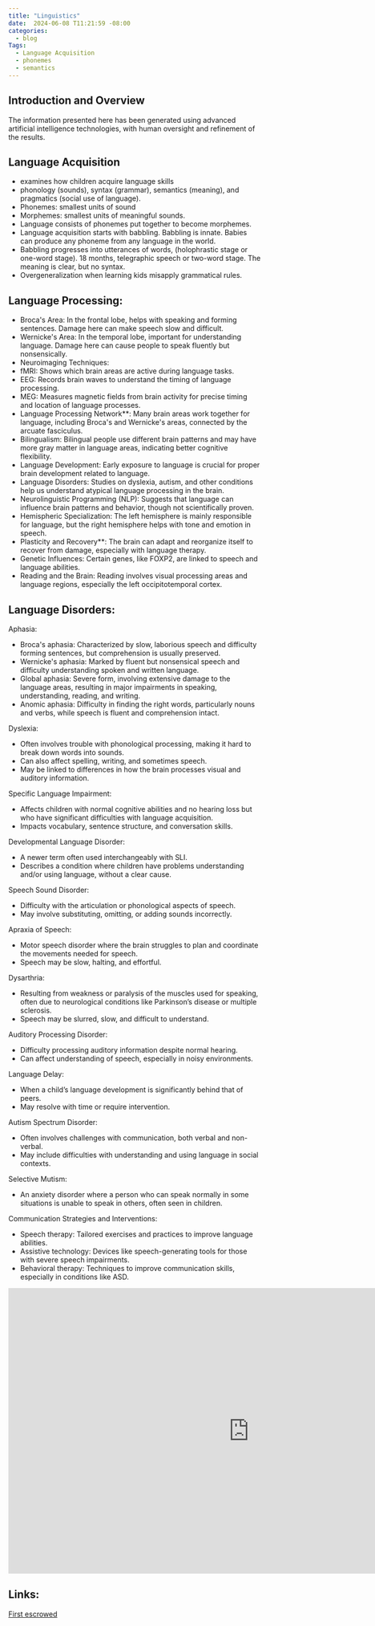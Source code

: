 ```yaml
---
title: "Linguistics"
date:  2024-06-08 T11:21:59 -08:00
categories:
  - blog
Tags:
  - Language Acquisition 
  - phonemes 
  - semantics 
---
```

## Introduction and Overview 
The information presented here has been generated using advanced artificial intelligence technologies, with human oversight and refinement of the results. 
## Language Acquisition 
  - examines how children acquire language skills
  - phonology (sounds), syntax (grammar), semantics (meaning), and pragmatics (social use of language).
  - Phonemes: smallest units of sound
  - Morphemes: smallest units of meaningful sounds.
  - Language consists of phonemes put together to become morphemes.
  - Language acquisition starts with babbling. Babbling is innate. Babies can produce any phoneme from any language in the world.
  - Babbling progresses into utterances of words, (holophrastic stage or  one-word stage). 18 months, telegraphic speech or two-word stage. The meaning is clear, but no syntax.
  - Overgeneralization when learning kids misapply grammatical rules. 

## Language Processing:
  - Broca's Area: In the frontal lobe, helps with speaking and forming sentences. Damage here can make speech slow and difficult.
  - Wernicke's Area: In the temporal lobe, important for understanding language. Damage here can cause people to speak fluently but nonsensically.
  - Neuroimaging Techniques:
   - fMRI: Shows which brain areas are active during language tasks.
   - EEG: Records brain waves to understand the timing of language processing.
   - MEG: Measures magnetic fields from brain activity for precise timing and location of language processes.
  - Language Processing Network**: Many brain areas work together for language, including Broca's and Wernicke's areas, connected by the arcuate fasciculus.
  - Bilingualism: Bilingual people use different brain patterns and may have more gray matter in language areas, indicating better cognitive flexibility.
  - Language Development: Early exposure to language is crucial for proper brain development related to language.
  - Language Disorders: Studies on dyslexia, autism, and other conditions help us understand atypical language processing in the brain.
  - Neurolinguistic Programming (NLP): Suggests that language can influence brain patterns and behavior, though not scientifically proven.
  - Hemispheric Specialization: The left hemisphere is mainly responsible for language, but the right hemisphere helps with tone and emotion in speech.
  - Plasticity and Recovery**: The brain can adapt and reorganize itself to recover from damage, especially with language therapy.
  - Genetic Influences: Certain genes, like FOXP2, are linked to speech and language abilities.
  - Reading and the Brain: Reading involves visual processing areas and language regions, especially the left occipitotemporal cortex.
    
## Language Disorders:

  Aphasia:
   - Broca's aphasia: Characterized by slow, laborious speech and difficulty forming sentences, but comprehension is usually preserved.
   - Wernicke's aphasia: Marked by fluent but nonsensical speech and difficulty understanding spoken and written language.
   - Global aphasia: Severe form, involving extensive damage to the language areas, resulting in major impairments in speaking, understanding, reading, and writing.
   - Anomic aphasia: Difficulty in finding the right words, particularly nouns and verbs, while speech is fluent and comprehension intact.

  Dyslexia:
   - Often involves trouble with phonological processing, making it hard to break down words into sounds.
   - Can also affect spelling, writing, and sometimes speech.
   - May be linked to differences in how the brain processes visual and auditory information.

  Specific Language Impairment:
   - Affects children with normal cognitive abilities and no hearing loss but who have significant difficulties with language acquisition.
   - Impacts vocabulary, sentence structure, and conversation skills.

  Developmental Language Disorder:
   - A newer term often used interchangeably with SLI.
   - Describes a condition where children have problems understanding and/or using language, without a clear cause.

  Speech Sound Disorder:
   - Difficulty with the articulation or phonological aspects of speech.
   - May involve substituting, omitting, or adding sounds incorrectly.

  Apraxia of Speech:
   - Motor speech disorder where the brain struggles to plan and coordinate the movements needed for speech.
   - Speech may be slow, halting, and effortful.
 
 Dysarthria:
   - Resulting from weakness or paralysis of the muscles used for speaking, often due to neurological conditions like Parkinson’s disease or multiple sclerosis.
   - Speech may be slurred, slow, and difficult to understand.

 Auditory Processing Disorder:
   - Difficulty processing auditory information despite normal hearing.
   - Can affect understanding of speech, especially in noisy environments.

 Language Delay:
   - When a child’s language development is significantly behind that of peers.
   - May resolve with time or require intervention.

 Autism Spectrum Disorder:
   - Often involves challenges with communication, both verbal and non-verbal.
   - May include difficulties with understanding and using language in social contexts.

 Selective Mutism:
   - An anxiety disorder where a person who can speak normally in some situations is unable to speak in others, often seen in children.

 Communication Strategies and Interventions: 
   - Speech therapy: Tailored exercises and practices to improve language abilities.
   - Assistive technology: Devices like speech-generating tools for those with severe speech impairments.
   - Behavioral therapy: Techniques to improve communication skills, especially in conditions like ASD.

<iframe src="https://docs.google.com/presentation/d/e/2PACX-1vSSFIHlYiKDDaF6gweTRFoYjGwYr2eaH4jJshEOYMjVi5NtVZ7hJBeQYyXV8jP3AQptkds5_v9hkosr/embed?start=true&loop=true&delayms=1000" frameborder="0" width="960" height="569" allowfullscreen="true" mozallowfullscreen="true" webkitallowfullscreen="true"></iframe>
    
## Links: 

[First escrowed](https://web.archive.org/web/20240609153104/https://neuromusical.github.io/blog/Linguistics/)



